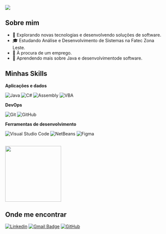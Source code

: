 ![](https://komarev.com/ghpvc/?robisonsantana=iuricode&color=006bed)
## Sobre mim

- 🤔 Explorando novas tecnologias e desenvolvendo soluções de software.
- 🎓 Estudando Análise e Desenvolvimento de Sistemas na Fatec Zona Leste.
- 💼 À procura de um emprego.
- 🌱 Aprendendo mais sobre Java e desenvolvimentode software.

## Minhas Skills

**Aplicações e dados**

![Java](https://img.shields.io/badge/-Java-333333?style=flat&logo=Java&logoColor=007396)
![C#](https://img.shields.io/badge/-CSharp-333333?style=flat&logo=CSharp&logoColor=1572B6)
![Assembly](https://img.shields.io/badge/-Assembly-333333?style=flat&logo=Assembly&logoColor=1572B6)
![VBA](https://img.shields.io/badge/-VBA-333333?style=flat&logo=VBA&logoColor=1572B6)

**DevOps**

![Git](https://img.shields.io/badge/-Git-333333?style=flat&logo=git)
![GitHub](https://img.shields.io/badge/-GitHub-333333?style=flat&logo=github)

**Ferramentas de desenvolvimento**

![Visual Studio Code](https://img.shields.io/badge/-Visual%20Studio%20Code-333333?style=flat&logo=visual-studio-code&logoColor=007ACC)
![NetBeans](https://img.shields.io/badge/-NetBeans-333333?style=flat&logo=net-beans-ide&logoColor=2C2255)
![Figma](https://img.shields.io/badge/-Figma-333333?style=flat&logo=figma&logoColor=007ACC)

<br/>

<a href="https://github.com/iuricode" title="Perfil do Iuri">
  <img height="180em" src="https://github-readme-stats.vercel.app/api?username=robisonsantana&theme=dracula&show_icons=true" />
</a>

## Onde me encontrar

[![Linkedin](https://img.shields.io/badge/-robisonsantana-blue?style=flat-square&logo=Linkedin&logoColor=white&link=LINK-DO-SEU-LINKEDIN)](https://www.linkedin.com/in/robisonsantana)
[![Gmail Badge](https://img.shields.io/badge/-robsonsantana9107@gmail.com-006bed?style=flat-square&logo=Gmail&logoColor=white&link=mailto:SEU-EMAIL)](robsonsantana9107@gmail.com)
[![GitHub](https://img.shields.io/github/followers/iuricode?label=follow&style=social)](https://github.com/robisonsantana)
